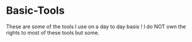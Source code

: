 # Basic-Tools
These are some of the tools I use on a day to day basis !
I do NOT own the rights to most of these tools but some.
